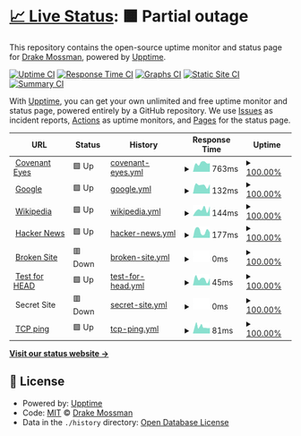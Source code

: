 # [📈 Live Status](https://mossman-drake.github.io/uptime-prototype): <!--live status--> **🟧 Partial outage**

This repository contains the open-source uptime monitor and status page for [Drake Mossman](https://mossman-drake.github.io/uptime-prototype), powered by [Upptime](https://github.com/upptime/upptime).

[![Uptime CI](https://github.com/mossman-drake/uptime-prototype/workflows/Uptime%20CI/badge.svg)](https://github.com/upptime/upptime/actions?query=workflow%3A%22Uptime+CI%22)
[![Response Time CI](https://github.com/mossman-drake/uptime-prototype/workflows/Response%20Time%20CI/badge.svg)](https://github.com/upptime/upptime/actions?query=workflow%3A%22Response+Time+CI%22)
[![Graphs CI](https://github.com/mossman-drake/uptime-prototype/workflows/Graphs%20CI/badge.svg)](https://github.com/upptime/upptime/actions?query=workflow%3A%22Graphs+CI%22)
[![Static Site CI](https://github.com/mossman-drake/uptime-prototype/workflows/Static%20Site%20CI/badge.svg)](https://github.com/upptime/upptime/actions?query=workflow%3A%22Static+Site+CI%22)
[![Summary CI](https://github.com/mossman-drake/uptime-prototype/workflows/Summary%20CI/badge.svg)](https://github.com/upptime/upptime/actions?query=workflow%3A%22Summary+CI%22)

With [Upptime](https://upptime.js.org), you can get your own unlimited and free uptime monitor and status page, powered entirely by a GitHub repository. We use [Issues](https://github.com/mossman-drake/uptime-prototype/issues) as incident reports, [Actions](https://github.com/mossman-drake/uptime-prototype/actions) as uptime monitors, and [Pages](https://mossman-drake.github.io/uptime-prototype) for the status page.

<!--start: status pages-->
<!-- This summary is generated by Upptime (https://github.com/upptime/upptime) -->
<!-- Do not edit this manually, your changes will be overwritten -->
<!-- prettier-ignore -->
| URL | Status | History | Response Time | Uptime |
| --- | ------ | ------- | ------------- | ------ |
| <img alt="" src="https://favicons.githubusercontent.com/www.covenanteyes.com" height="13"> [Covenant Eyes](https://www.covenanteyes.com/) | 🟩 Up | [covenant-eyes.yml](https://github.com/mossman-drake/uptime-prototype/commits/HEAD/history/covenant-eyes.yml) | <details><summary><img alt="Response time graph" src="./graphs/covenant-eyes/response-time-week.png" height="20"> 763ms</summary><br><a href="https://mossman-drake.github.io/uptime-prototype/history/covenant-eyes"><img alt="Response time 596" src="https://img.shields.io/endpoint?url=https%3A%2F%2Fraw.githubusercontent.com%2Fmossman-drake%2Fuptime-prototype%2FHEAD%2Fapi%2Fcovenant-eyes%2Fresponse-time.json"></a><br><a href="https://mossman-drake.github.io/uptime-prototype/history/covenant-eyes"><img alt="24-hour response time 746" src="https://img.shields.io/endpoint?url=https%3A%2F%2Fraw.githubusercontent.com%2Fmossman-drake%2Fuptime-prototype%2FHEAD%2Fapi%2Fcovenant-eyes%2Fresponse-time-day.json"></a><br><a href="https://mossman-drake.github.io/uptime-prototype/history/covenant-eyes"><img alt="7-day response time 763" src="https://img.shields.io/endpoint?url=https%3A%2F%2Fraw.githubusercontent.com%2Fmossman-drake%2Fuptime-prototype%2FHEAD%2Fapi%2Fcovenant-eyes%2Fresponse-time-week.json"></a><br><a href="https://mossman-drake.github.io/uptime-prototype/history/covenant-eyes"><img alt="30-day response time 659" src="https://img.shields.io/endpoint?url=https%3A%2F%2Fraw.githubusercontent.com%2Fmossman-drake%2Fuptime-prototype%2FHEAD%2Fapi%2Fcovenant-eyes%2Fresponse-time-month.json"></a><br><a href="https://mossman-drake.github.io/uptime-prototype/history/covenant-eyes"><img alt="1-year response time 596" src="https://img.shields.io/endpoint?url=https%3A%2F%2Fraw.githubusercontent.com%2Fmossman-drake%2Fuptime-prototype%2FHEAD%2Fapi%2Fcovenant-eyes%2Fresponse-time-year.json"></a></details> | <details><summary><a href="https://mossman-drake.github.io/uptime-prototype/history/covenant-eyes">100.00%</a></summary><a href="https://mossman-drake.github.io/uptime-prototype/history/covenant-eyes"><img alt="All-time uptime 100.00%" src="https://img.shields.io/endpoint?url=https%3A%2F%2Fraw.githubusercontent.com%2Fmossman-drake%2Fuptime-prototype%2FHEAD%2Fapi%2Fcovenant-eyes%2Fuptime.json"></a><br><a href="https://mossman-drake.github.io/uptime-prototype/history/covenant-eyes"><img alt="24-hour uptime 100.00%" src="https://img.shields.io/endpoint?url=https%3A%2F%2Fraw.githubusercontent.com%2Fmossman-drake%2Fuptime-prototype%2FHEAD%2Fapi%2Fcovenant-eyes%2Fuptime-day.json"></a><br><a href="https://mossman-drake.github.io/uptime-prototype/history/covenant-eyes"><img alt="7-day uptime 100.00%" src="https://img.shields.io/endpoint?url=https%3A%2F%2Fraw.githubusercontent.com%2Fmossman-drake%2Fuptime-prototype%2FHEAD%2Fapi%2Fcovenant-eyes%2Fuptime-week.json"></a><br><a href="https://mossman-drake.github.io/uptime-prototype/history/covenant-eyes"><img alt="30-day uptime 100.00%" src="https://img.shields.io/endpoint?url=https%3A%2F%2Fraw.githubusercontent.com%2Fmossman-drake%2Fuptime-prototype%2FHEAD%2Fapi%2Fcovenant-eyes%2Fuptime-month.json"></a><br><a href="https://mossman-drake.github.io/uptime-prototype/history/covenant-eyes"><img alt="1-year uptime 100.00%" src="https://img.shields.io/endpoint?url=https%3A%2F%2Fraw.githubusercontent.com%2Fmossman-drake%2Fuptime-prototype%2FHEAD%2Fapi%2Fcovenant-eyes%2Fuptime-year.json"></a></details>
| <img alt="" src="https://favicons.githubusercontent.com/www.google.com" height="13"> [Google](https://www.google.com) | 🟩 Up | [google.yml](https://github.com/mossman-drake/uptime-prototype/commits/HEAD/history/google.yml) | <details><summary><img alt="Response time graph" src="./graphs/google/response-time-week.png" height="20"> 132ms</summary><br><a href="https://mossman-drake.github.io/uptime-prototype/history/google"><img alt="Response time 158" src="https://img.shields.io/endpoint?url=https%3A%2F%2Fraw.githubusercontent.com%2Fmossman-drake%2Fuptime-prototype%2FHEAD%2Fapi%2Fgoogle%2Fresponse-time.json"></a><br><a href="https://mossman-drake.github.io/uptime-prototype/history/google"><img alt="24-hour response time 146" src="https://img.shields.io/endpoint?url=https%3A%2F%2Fraw.githubusercontent.com%2Fmossman-drake%2Fuptime-prototype%2FHEAD%2Fapi%2Fgoogle%2Fresponse-time-day.json"></a><br><a href="https://mossman-drake.github.io/uptime-prototype/history/google"><img alt="7-day response time 132" src="https://img.shields.io/endpoint?url=https%3A%2F%2Fraw.githubusercontent.com%2Fmossman-drake%2Fuptime-prototype%2FHEAD%2Fapi%2Fgoogle%2Fresponse-time-week.json"></a><br><a href="https://mossman-drake.github.io/uptime-prototype/history/google"><img alt="30-day response time 120" src="https://img.shields.io/endpoint?url=https%3A%2F%2Fraw.githubusercontent.com%2Fmossman-drake%2Fuptime-prototype%2FHEAD%2Fapi%2Fgoogle%2Fresponse-time-month.json"></a><br><a href="https://mossman-drake.github.io/uptime-prototype/history/google"><img alt="1-year response time 158" src="https://img.shields.io/endpoint?url=https%3A%2F%2Fraw.githubusercontent.com%2Fmossman-drake%2Fuptime-prototype%2FHEAD%2Fapi%2Fgoogle%2Fresponse-time-year.json"></a></details> | <details><summary><a href="https://mossman-drake.github.io/uptime-prototype/history/google">100.00%</a></summary><a href="https://mossman-drake.github.io/uptime-prototype/history/google"><img alt="All-time uptime 100.00%" src="https://img.shields.io/endpoint?url=https%3A%2F%2Fraw.githubusercontent.com%2Fmossman-drake%2Fuptime-prototype%2FHEAD%2Fapi%2Fgoogle%2Fuptime.json"></a><br><a href="https://mossman-drake.github.io/uptime-prototype/history/google"><img alt="24-hour uptime 100.00%" src="https://img.shields.io/endpoint?url=https%3A%2F%2Fraw.githubusercontent.com%2Fmossman-drake%2Fuptime-prototype%2FHEAD%2Fapi%2Fgoogle%2Fuptime-day.json"></a><br><a href="https://mossman-drake.github.io/uptime-prototype/history/google"><img alt="7-day uptime 100.00%" src="https://img.shields.io/endpoint?url=https%3A%2F%2Fraw.githubusercontent.com%2Fmossman-drake%2Fuptime-prototype%2FHEAD%2Fapi%2Fgoogle%2Fuptime-week.json"></a><br><a href="https://mossman-drake.github.io/uptime-prototype/history/google"><img alt="30-day uptime 100.00%" src="https://img.shields.io/endpoint?url=https%3A%2F%2Fraw.githubusercontent.com%2Fmossman-drake%2Fuptime-prototype%2FHEAD%2Fapi%2Fgoogle%2Fuptime-month.json"></a><br><a href="https://mossman-drake.github.io/uptime-prototype/history/google"><img alt="1-year uptime 100.00%" src="https://img.shields.io/endpoint?url=https%3A%2F%2Fraw.githubusercontent.com%2Fmossman-drake%2Fuptime-prototype%2FHEAD%2Fapi%2Fgoogle%2Fuptime-year.json"></a></details>
| <img alt="" src="https://favicons.githubusercontent.com/en.wikipedia.org" height="13"> [Wikipedia](https://en.wikipedia.org) | 🟩 Up | [wikipedia.yml](https://github.com/mossman-drake/uptime-prototype/commits/HEAD/history/wikipedia.yml) | <details><summary><img alt="Response time graph" src="./graphs/wikipedia/response-time-week.png" height="20"> 144ms</summary><br><a href="https://mossman-drake.github.io/uptime-prototype/history/wikipedia"><img alt="Response time 234" src="https://img.shields.io/endpoint?url=https%3A%2F%2Fraw.githubusercontent.com%2Fmossman-drake%2Fuptime-prototype%2FHEAD%2Fapi%2Fwikipedia%2Fresponse-time.json"></a><br><a href="https://mossman-drake.github.io/uptime-prototype/history/wikipedia"><img alt="24-hour response time 210" src="https://img.shields.io/endpoint?url=https%3A%2F%2Fraw.githubusercontent.com%2Fmossman-drake%2Fuptime-prototype%2FHEAD%2Fapi%2Fwikipedia%2Fresponse-time-day.json"></a><br><a href="https://mossman-drake.github.io/uptime-prototype/history/wikipedia"><img alt="7-day response time 144" src="https://img.shields.io/endpoint?url=https%3A%2F%2Fraw.githubusercontent.com%2Fmossman-drake%2Fuptime-prototype%2FHEAD%2Fapi%2Fwikipedia%2Fresponse-time-week.json"></a><br><a href="https://mossman-drake.github.io/uptime-prototype/history/wikipedia"><img alt="30-day response time 215" src="https://img.shields.io/endpoint?url=https%3A%2F%2Fraw.githubusercontent.com%2Fmossman-drake%2Fuptime-prototype%2FHEAD%2Fapi%2Fwikipedia%2Fresponse-time-month.json"></a><br><a href="https://mossman-drake.github.io/uptime-prototype/history/wikipedia"><img alt="1-year response time 234" src="https://img.shields.io/endpoint?url=https%3A%2F%2Fraw.githubusercontent.com%2Fmossman-drake%2Fuptime-prototype%2FHEAD%2Fapi%2Fwikipedia%2Fresponse-time-year.json"></a></details> | <details><summary><a href="https://mossman-drake.github.io/uptime-prototype/history/wikipedia">100.00%</a></summary><a href="https://mossman-drake.github.io/uptime-prototype/history/wikipedia"><img alt="All-time uptime 100.00%" src="https://img.shields.io/endpoint?url=https%3A%2F%2Fraw.githubusercontent.com%2Fmossman-drake%2Fuptime-prototype%2FHEAD%2Fapi%2Fwikipedia%2Fuptime.json"></a><br><a href="https://mossman-drake.github.io/uptime-prototype/history/wikipedia"><img alt="24-hour uptime 100.00%" src="https://img.shields.io/endpoint?url=https%3A%2F%2Fraw.githubusercontent.com%2Fmossman-drake%2Fuptime-prototype%2FHEAD%2Fapi%2Fwikipedia%2Fuptime-day.json"></a><br><a href="https://mossman-drake.github.io/uptime-prototype/history/wikipedia"><img alt="7-day uptime 100.00%" src="https://img.shields.io/endpoint?url=https%3A%2F%2Fraw.githubusercontent.com%2Fmossman-drake%2Fuptime-prototype%2FHEAD%2Fapi%2Fwikipedia%2Fuptime-week.json"></a><br><a href="https://mossman-drake.github.io/uptime-prototype/history/wikipedia"><img alt="30-day uptime 100.00%" src="https://img.shields.io/endpoint?url=https%3A%2F%2Fraw.githubusercontent.com%2Fmossman-drake%2Fuptime-prototype%2FHEAD%2Fapi%2Fwikipedia%2Fuptime-month.json"></a><br><a href="https://mossman-drake.github.io/uptime-prototype/history/wikipedia"><img alt="1-year uptime 100.00%" src="https://img.shields.io/endpoint?url=https%3A%2F%2Fraw.githubusercontent.com%2Fmossman-drake%2Fuptime-prototype%2FHEAD%2Fapi%2Fwikipedia%2Fuptime-year.json"></a></details>
| <img alt="" src="https://favicons.githubusercontent.com/news.ycombinator.com" height="13"> [Hacker News](https://news.ycombinator.com) | 🟩 Up | [hacker-news.yml](https://github.com/mossman-drake/uptime-prototype/commits/HEAD/history/hacker-news.yml) | <details><summary><img alt="Response time graph" src="./graphs/hacker-news/response-time-week.png" height="20"> 177ms</summary><br><a href="https://mossman-drake.github.io/uptime-prototype/history/hacker-news"><img alt="Response time 307" src="https://img.shields.io/endpoint?url=https%3A%2F%2Fraw.githubusercontent.com%2Fmossman-drake%2Fuptime-prototype%2FHEAD%2Fapi%2Fhacker-news%2Fresponse-time.json"></a><br><a href="https://mossman-drake.github.io/uptime-prototype/history/hacker-news"><img alt="24-hour response time 141" src="https://img.shields.io/endpoint?url=https%3A%2F%2Fraw.githubusercontent.com%2Fmossman-drake%2Fuptime-prototype%2FHEAD%2Fapi%2Fhacker-news%2Fresponse-time-day.json"></a><br><a href="https://mossman-drake.github.io/uptime-prototype/history/hacker-news"><img alt="7-day response time 177" src="https://img.shields.io/endpoint?url=https%3A%2F%2Fraw.githubusercontent.com%2Fmossman-drake%2Fuptime-prototype%2FHEAD%2Fapi%2Fhacker-news%2Fresponse-time-week.json"></a><br><a href="https://mossman-drake.github.io/uptime-prototype/history/hacker-news"><img alt="30-day response time 223" src="https://img.shields.io/endpoint?url=https%3A%2F%2Fraw.githubusercontent.com%2Fmossman-drake%2Fuptime-prototype%2FHEAD%2Fapi%2Fhacker-news%2Fresponse-time-month.json"></a><br><a href="https://mossman-drake.github.io/uptime-prototype/history/hacker-news"><img alt="1-year response time 307" src="https://img.shields.io/endpoint?url=https%3A%2F%2Fraw.githubusercontent.com%2Fmossman-drake%2Fuptime-prototype%2FHEAD%2Fapi%2Fhacker-news%2Fresponse-time-year.json"></a></details> | <details><summary><a href="https://mossman-drake.github.io/uptime-prototype/history/hacker-news">100.00%</a></summary><a href="https://mossman-drake.github.io/uptime-prototype/history/hacker-news"><img alt="All-time uptime 100.00%" src="https://img.shields.io/endpoint?url=https%3A%2F%2Fraw.githubusercontent.com%2Fmossman-drake%2Fuptime-prototype%2FHEAD%2Fapi%2Fhacker-news%2Fuptime.json"></a><br><a href="https://mossman-drake.github.io/uptime-prototype/history/hacker-news"><img alt="24-hour uptime 100.00%" src="https://img.shields.io/endpoint?url=https%3A%2F%2Fraw.githubusercontent.com%2Fmossman-drake%2Fuptime-prototype%2FHEAD%2Fapi%2Fhacker-news%2Fuptime-day.json"></a><br><a href="https://mossman-drake.github.io/uptime-prototype/history/hacker-news"><img alt="7-day uptime 100.00%" src="https://img.shields.io/endpoint?url=https%3A%2F%2Fraw.githubusercontent.com%2Fmossman-drake%2Fuptime-prototype%2FHEAD%2Fapi%2Fhacker-news%2Fuptime-week.json"></a><br><a href="https://mossman-drake.github.io/uptime-prototype/history/hacker-news"><img alt="30-day uptime 100.00%" src="https://img.shields.io/endpoint?url=https%3A%2F%2Fraw.githubusercontent.com%2Fmossman-drake%2Fuptime-prototype%2FHEAD%2Fapi%2Fhacker-news%2Fuptime-month.json"></a><br><a href="https://mossman-drake.github.io/uptime-prototype/history/hacker-news"><img alt="1-year uptime 100.00%" src="https://img.shields.io/endpoint?url=https%3A%2F%2Fraw.githubusercontent.com%2Fmossman-drake%2Fuptime-prototype%2FHEAD%2Fapi%2Fhacker-news%2Fuptime-year.json"></a></details>
| <img alt="" src="https://favicons.githubusercontent.com/thissitedoesnotexist.com" height="13"> [Broken Site](https://thissitedoesnotexist.com) | 🟥 Down | [broken-site.yml](https://github.com/mossman-drake/uptime-prototype/commits/HEAD/history/broken-site.yml) | <details><summary><img alt="Response time graph" src="./graphs/broken-site/response-time-week.png" height="20"> 0ms</summary><br><a href="https://mossman-drake.github.io/uptime-prototype/history/broken-site"><img alt="Response time 0" src="https://img.shields.io/endpoint?url=https%3A%2F%2Fraw.githubusercontent.com%2Fmossman-drake%2Fuptime-prototype%2FHEAD%2Fapi%2Fbroken-site%2Fresponse-time.json"></a><br><a href="https://mossman-drake.github.io/uptime-prototype/history/broken-site"><img alt="24-hour response time 0" src="https://img.shields.io/endpoint?url=https%3A%2F%2Fraw.githubusercontent.com%2Fmossman-drake%2Fuptime-prototype%2FHEAD%2Fapi%2Fbroken-site%2Fresponse-time-day.json"></a><br><a href="https://mossman-drake.github.io/uptime-prototype/history/broken-site"><img alt="7-day response time 0" src="https://img.shields.io/endpoint?url=https%3A%2F%2Fraw.githubusercontent.com%2Fmossman-drake%2Fuptime-prototype%2FHEAD%2Fapi%2Fbroken-site%2Fresponse-time-week.json"></a><br><a href="https://mossman-drake.github.io/uptime-prototype/history/broken-site"><img alt="30-day response time 0" src="https://img.shields.io/endpoint?url=https%3A%2F%2Fraw.githubusercontent.com%2Fmossman-drake%2Fuptime-prototype%2FHEAD%2Fapi%2Fbroken-site%2Fresponse-time-month.json"></a><br><a href="https://mossman-drake.github.io/uptime-prototype/history/broken-site"><img alt="1-year response time 0" src="https://img.shields.io/endpoint?url=https%3A%2F%2Fraw.githubusercontent.com%2Fmossman-drake%2Fuptime-prototype%2FHEAD%2Fapi%2Fbroken-site%2Fresponse-time-year.json"></a></details> | <details><summary><a href="https://mossman-drake.github.io/uptime-prototype/history/broken-site">100.00%</a></summary><a href="https://mossman-drake.github.io/uptime-prototype/history/broken-site"><img alt="All-time uptime 100.00%" src="https://img.shields.io/endpoint?url=https%3A%2F%2Fraw.githubusercontent.com%2Fmossman-drake%2Fuptime-prototype%2FHEAD%2Fapi%2Fbroken-site%2Fuptime.json"></a><br><a href="https://mossman-drake.github.io/uptime-prototype/history/broken-site"><img alt="24-hour uptime 100.00%" src="https://img.shields.io/endpoint?url=https%3A%2F%2Fraw.githubusercontent.com%2Fmossman-drake%2Fuptime-prototype%2FHEAD%2Fapi%2Fbroken-site%2Fuptime-day.json"></a><br><a href="https://mossman-drake.github.io/uptime-prototype/history/broken-site"><img alt="7-day uptime 100.00%" src="https://img.shields.io/endpoint?url=https%3A%2F%2Fraw.githubusercontent.com%2Fmossman-drake%2Fuptime-prototype%2FHEAD%2Fapi%2Fbroken-site%2Fuptime-week.json"></a><br><a href="https://mossman-drake.github.io/uptime-prototype/history/broken-site"><img alt="30-day uptime 100.00%" src="https://img.shields.io/endpoint?url=https%3A%2F%2Fraw.githubusercontent.com%2Fmossman-drake%2Fuptime-prototype%2FHEAD%2Fapi%2Fbroken-site%2Fuptime-month.json"></a><br><a href="https://mossman-drake.github.io/uptime-prototype/history/broken-site"><img alt="1-year uptime 100.00%" src="https://img.shields.io/endpoint?url=https%3A%2F%2Fraw.githubusercontent.com%2Fmossman-drake%2Fuptime-prototype%2FHEAD%2Fapi%2Fbroken-site%2Fuptime-year.json"></a></details>
| <img alt="" src="https://favicons.githubusercontent.com/www.google.com" height="13"> [Test for HEAD](https://www.google.com) | 🟩 Up | [test-for-head.yml](https://github.com/mossman-drake/uptime-prototype/commits/HEAD/history/test-for-head.yml) | <details><summary><img alt="Response time graph" src="./graphs/test-for-head/response-time-week.png" height="20"> 45ms</summary><br><a href="https://mossman-drake.github.io/uptime-prototype/history/test-for-head"><img alt="Response time 69" src="https://img.shields.io/endpoint?url=https%3A%2F%2Fraw.githubusercontent.com%2Fmossman-drake%2Fuptime-prototype%2FHEAD%2Fapi%2Ftest-for-head%2Fresponse-time.json"></a><br><a href="https://mossman-drake.github.io/uptime-prototype/history/test-for-head"><img alt="24-hour response time 49" src="https://img.shields.io/endpoint?url=https%3A%2F%2Fraw.githubusercontent.com%2Fmossman-drake%2Fuptime-prototype%2FHEAD%2Fapi%2Ftest-for-head%2Fresponse-time-day.json"></a><br><a href="https://mossman-drake.github.io/uptime-prototype/history/test-for-head"><img alt="7-day response time 45" src="https://img.shields.io/endpoint?url=https%3A%2F%2Fraw.githubusercontent.com%2Fmossman-drake%2Fuptime-prototype%2FHEAD%2Fapi%2Ftest-for-head%2Fresponse-time-week.json"></a><br><a href="https://mossman-drake.github.io/uptime-prototype/history/test-for-head"><img alt="30-day response time 38" src="https://img.shields.io/endpoint?url=https%3A%2F%2Fraw.githubusercontent.com%2Fmossman-drake%2Fuptime-prototype%2FHEAD%2Fapi%2Ftest-for-head%2Fresponse-time-month.json"></a><br><a href="https://mossman-drake.github.io/uptime-prototype/history/test-for-head"><img alt="1-year response time 69" src="https://img.shields.io/endpoint?url=https%3A%2F%2Fraw.githubusercontent.com%2Fmossman-drake%2Fuptime-prototype%2FHEAD%2Fapi%2Ftest-for-head%2Fresponse-time-year.json"></a></details> | <details><summary><a href="https://mossman-drake.github.io/uptime-prototype/history/test-for-head">100.00%</a></summary><a href="https://mossman-drake.github.io/uptime-prototype/history/test-for-head"><img alt="All-time uptime 100.00%" src="https://img.shields.io/endpoint?url=https%3A%2F%2Fraw.githubusercontent.com%2Fmossman-drake%2Fuptime-prototype%2FHEAD%2Fapi%2Ftest-for-head%2Fuptime.json"></a><br><a href="https://mossman-drake.github.io/uptime-prototype/history/test-for-head"><img alt="24-hour uptime 100.00%" src="https://img.shields.io/endpoint?url=https%3A%2F%2Fraw.githubusercontent.com%2Fmossman-drake%2Fuptime-prototype%2FHEAD%2Fapi%2Ftest-for-head%2Fuptime-day.json"></a><br><a href="https://mossman-drake.github.io/uptime-prototype/history/test-for-head"><img alt="7-day uptime 100.00%" src="https://img.shields.io/endpoint?url=https%3A%2F%2Fraw.githubusercontent.com%2Fmossman-drake%2Fuptime-prototype%2FHEAD%2Fapi%2Ftest-for-head%2Fuptime-week.json"></a><br><a href="https://mossman-drake.github.io/uptime-prototype/history/test-for-head"><img alt="30-day uptime 100.00%" src="https://img.shields.io/endpoint?url=https%3A%2F%2Fraw.githubusercontent.com%2Fmossman-drake%2Fuptime-prototype%2FHEAD%2Fapi%2Ftest-for-head%2Fuptime-month.json"></a><br><a href="https://mossman-drake.github.io/uptime-prototype/history/test-for-head"><img alt="1-year uptime 100.00%" src="https://img.shields.io/endpoint?url=https%3A%2F%2Fraw.githubusercontent.com%2Fmossman-drake%2Fuptime-prototype%2FHEAD%2Fapi%2Ftest-for-head%2Fuptime-year.json"></a></details>
| <img alt="" src="https://favicons.githubusercontent.com/null" height="13"> Secret Site | 🟥 Down | [secret-site.yml](https://github.com/mossman-drake/uptime-prototype/commits/HEAD/history/secret-site.yml) | <details><summary><img alt="Response time graph" src="./graphs/secret-site/response-time-week.png" height="20"> 0ms</summary><br><a href="https://mossman-drake.github.io/uptime-prototype/history/secret-site"><img alt="Response time 0" src="https://img.shields.io/endpoint?url=https%3A%2F%2Fraw.githubusercontent.com%2Fmossman-drake%2Fuptime-prototype%2FHEAD%2Fapi%2Fsecret-site%2Fresponse-time.json"></a><br><a href="https://mossman-drake.github.io/uptime-prototype/history/secret-site"><img alt="24-hour response time 0" src="https://img.shields.io/endpoint?url=https%3A%2F%2Fraw.githubusercontent.com%2Fmossman-drake%2Fuptime-prototype%2FHEAD%2Fapi%2Fsecret-site%2Fresponse-time-day.json"></a><br><a href="https://mossman-drake.github.io/uptime-prototype/history/secret-site"><img alt="7-day response time 0" src="https://img.shields.io/endpoint?url=https%3A%2F%2Fraw.githubusercontent.com%2Fmossman-drake%2Fuptime-prototype%2FHEAD%2Fapi%2Fsecret-site%2Fresponse-time-week.json"></a><br><a href="https://mossman-drake.github.io/uptime-prototype/history/secret-site"><img alt="30-day response time 0" src="https://img.shields.io/endpoint?url=https%3A%2F%2Fraw.githubusercontent.com%2Fmossman-drake%2Fuptime-prototype%2FHEAD%2Fapi%2Fsecret-site%2Fresponse-time-month.json"></a><br><a href="https://mossman-drake.github.io/uptime-prototype/history/secret-site"><img alt="1-year response time 0" src="https://img.shields.io/endpoint?url=https%3A%2F%2Fraw.githubusercontent.com%2Fmossman-drake%2Fuptime-prototype%2FHEAD%2Fapi%2Fsecret-site%2Fresponse-time-year.json"></a></details> | <details><summary><a href="https://mossman-drake.github.io/uptime-prototype/history/secret-site">100.00%</a></summary><a href="https://mossman-drake.github.io/uptime-prototype/history/secret-site"><img alt="All-time uptime 100.00%" src="https://img.shields.io/endpoint?url=https%3A%2F%2Fraw.githubusercontent.com%2Fmossman-drake%2Fuptime-prototype%2FHEAD%2Fapi%2Fsecret-site%2Fuptime.json"></a><br><a href="https://mossman-drake.github.io/uptime-prototype/history/secret-site"><img alt="24-hour uptime 100.00%" src="https://img.shields.io/endpoint?url=https%3A%2F%2Fraw.githubusercontent.com%2Fmossman-drake%2Fuptime-prototype%2FHEAD%2Fapi%2Fsecret-site%2Fuptime-day.json"></a><br><a href="https://mossman-drake.github.io/uptime-prototype/history/secret-site"><img alt="7-day uptime 100.00%" src="https://img.shields.io/endpoint?url=https%3A%2F%2Fraw.githubusercontent.com%2Fmossman-drake%2Fuptime-prototype%2FHEAD%2Fapi%2Fsecret-site%2Fuptime-week.json"></a><br><a href="https://mossman-drake.github.io/uptime-prototype/history/secret-site"><img alt="30-day uptime 100.00%" src="https://img.shields.io/endpoint?url=https%3A%2F%2Fraw.githubusercontent.com%2Fmossman-drake%2Fuptime-prototype%2FHEAD%2Fapi%2Fsecret-site%2Fuptime-month.json"></a><br><a href="https://mossman-drake.github.io/uptime-prototype/history/secret-site"><img alt="1-year uptime 100.00%" src="https://img.shields.io/endpoint?url=https%3A%2F%2Fraw.githubusercontent.com%2Fmossman-drake%2Fuptime-prototype%2FHEAD%2Fapi%2Fsecret-site%2Fuptime-year.json"></a></details>
| <img alt="" src="https://favicons.githubusercontent.com/null" height="13"> [TCP ping](1.1.1.1) | 🟩 Up | [tcp-ping.yml](https://github.com/mossman-drake/uptime-prototype/commits/HEAD/history/tcp-ping.yml) | <details><summary><img alt="Response time graph" src="./graphs/tcp-ping/response-time-week.png" height="20"> 81ms</summary><br><a href="https://mossman-drake.github.io/uptime-prototype/history/tcp-ping"><img alt="Response time 97" src="https://img.shields.io/endpoint?url=https%3A%2F%2Fraw.githubusercontent.com%2Fmossman-drake%2Fuptime-prototype%2FHEAD%2Fapi%2Ftcp-ping%2Fresponse-time.json"></a><br><a href="https://mossman-drake.github.io/uptime-prototype/history/tcp-ping"><img alt="24-hour response time 67" src="https://img.shields.io/endpoint?url=https%3A%2F%2Fraw.githubusercontent.com%2Fmossman-drake%2Fuptime-prototype%2FHEAD%2Fapi%2Ftcp-ping%2Fresponse-time-day.json"></a><br><a href="https://mossman-drake.github.io/uptime-prototype/history/tcp-ping"><img alt="7-day response time 81" src="https://img.shields.io/endpoint?url=https%3A%2F%2Fraw.githubusercontent.com%2Fmossman-drake%2Fuptime-prototype%2FHEAD%2Fapi%2Ftcp-ping%2Fresponse-time-week.json"></a><br><a href="https://mossman-drake.github.io/uptime-prototype/history/tcp-ping"><img alt="30-day response time 81" src="https://img.shields.io/endpoint?url=https%3A%2F%2Fraw.githubusercontent.com%2Fmossman-drake%2Fuptime-prototype%2FHEAD%2Fapi%2Ftcp-ping%2Fresponse-time-month.json"></a><br><a href="https://mossman-drake.github.io/uptime-prototype/history/tcp-ping"><img alt="1-year response time 97" src="https://img.shields.io/endpoint?url=https%3A%2F%2Fraw.githubusercontent.com%2Fmossman-drake%2Fuptime-prototype%2FHEAD%2Fapi%2Ftcp-ping%2Fresponse-time-year.json"></a></details> | <details><summary><a href="https://mossman-drake.github.io/uptime-prototype/history/tcp-ping">100.00%</a></summary><a href="https://mossman-drake.github.io/uptime-prototype/history/tcp-ping"><img alt="All-time uptime 100.00%" src="https://img.shields.io/endpoint?url=https%3A%2F%2Fraw.githubusercontent.com%2Fmossman-drake%2Fuptime-prototype%2FHEAD%2Fapi%2Ftcp-ping%2Fuptime.json"></a><br><a href="https://mossman-drake.github.io/uptime-prototype/history/tcp-ping"><img alt="24-hour uptime 100.00%" src="https://img.shields.io/endpoint?url=https%3A%2F%2Fraw.githubusercontent.com%2Fmossman-drake%2Fuptime-prototype%2FHEAD%2Fapi%2Ftcp-ping%2Fuptime-day.json"></a><br><a href="https://mossman-drake.github.io/uptime-prototype/history/tcp-ping"><img alt="7-day uptime 100.00%" src="https://img.shields.io/endpoint?url=https%3A%2F%2Fraw.githubusercontent.com%2Fmossman-drake%2Fuptime-prototype%2FHEAD%2Fapi%2Ftcp-ping%2Fuptime-week.json"></a><br><a href="https://mossman-drake.github.io/uptime-prototype/history/tcp-ping"><img alt="30-day uptime 100.00%" src="https://img.shields.io/endpoint?url=https%3A%2F%2Fraw.githubusercontent.com%2Fmossman-drake%2Fuptime-prototype%2FHEAD%2Fapi%2Ftcp-ping%2Fuptime-month.json"></a><br><a href="https://mossman-drake.github.io/uptime-prototype/history/tcp-ping"><img alt="1-year uptime 100.00%" src="https://img.shields.io/endpoint?url=https%3A%2F%2Fraw.githubusercontent.com%2Fmossman-drake%2Fuptime-prototype%2FHEAD%2Fapi%2Ftcp-ping%2Fuptime-year.json"></a></details>

<!--end: status pages-->

[**Visit our status website →**](https://mossman-drake.github.io/uptime-prototype)

## 📄 License

- Powered by: [Upptime](https://github.com/upptime/upptime)
- Code: [MIT](./LICENSE) © [Drake Mossman](https://mossman-drake.github.io/uptime-prototype)
- Data in the `./history` directory: [Open Database License](https://opendatacommons.org/licenses/odbl/1-0/)

